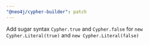 ```yaml
---
"@neo4j/cypher-builder": patch
---
```


Add sugar syntax `Cypher.true` and `Cypher.false` for `new Cypher.Literal(true)` and `new Cypher.Literal(false)`
